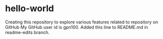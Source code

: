 # hello-world
Creating this repository to explore various features related to repository on GitHub
My GitHub user id is gpn100. Added this line to README.md in readme-edits branch.
